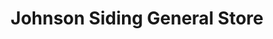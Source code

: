 ---
title: "Johnson Siding General Store"
url: /rapid-city/johnson-siding-general-store/
shop: convenience
---